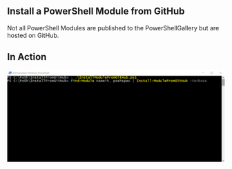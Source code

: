 Install a PowerShell Module from GitHub
-

Not all PowerShell Modules are published to the PowerShellGallery but are hosted on GitHub.

## In Action
![image](./media/InstallFromGitHub.gif)